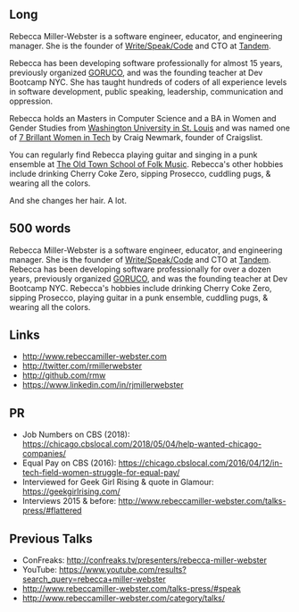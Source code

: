 
## Long

Rebecca Miller-Webster is a software engineer, educator, and engineering manager. She is the founder of [Write/Speak/Code](http://www.writespeakcode.com) and CTO at
[Tandem](https://www.madeintandem.com/).

Rebecca has been developing software professionally for almost 15 years, previously organized [GORUCO](http://goruco.com), and was the founding teacher at Dev Bootcamp NYC. She has taught hundreds of coders of all experience levels in software development, public speaking, leadership, communication and oppression.

Rebecca holds an Masters in Computer Science and a BA in Women and Gender Studies from [Washington University in St. Louis](http://wustl.edu/) and was named one of [7 Brillant Women in Tech](http://craigconnects.org/2014/06/7-brilliant-women-in-tech.html) by Craig Newmark, founder of Craigslist.

You can regularly find Rebecca playing guitar and singing in a punk ensemble at [The Old Town School of Folk Music](https://www.oldtownschool.org/). Rebecca's other hobbies include drinking Cherry Coke Zero, sipping Prosecco, cuddling pugs, &amp; wearing all the colors.


And she changes her hair. A lot.

## 500 words

Rebecca Miller-Webster is a software engineer, educator, and engineering manager. She is the founder of [Write/Speak/Code](http://www.writespeakcode.com) and CTO at
[Tandem](https://www.madeintandem.com/). Rebecca has been developing software professionally for over a dozen years, previously organized [GORUCO](http://goruco.com), and was the founding teacher at Dev Bootcamp NYC. Rebecca's hobbies include drinking Cherry Coke Zero, sipping Prosecco, playing guitar in a punk ensemble, cuddling pugs, & wearing all the colors.

## Links

* http://www.rebeccamiller-webster.com
* http://twitter.com/rmillerwebster
* http://github.com/rmw
* https://www.linkedin.com/in/rjmillerwebster

## PR

* Job Numbers on CBS (2018): https://chicago.cbslocal.com/2018/05/04/help-wanted-chicago-companies/
* Equal Pay on CBS (2016): https://chicago.cbslocal.com/2016/04/12/in-tech-field-women-struggle-for-equal-pay/
* Interviewed for Geek Girl Rising & quote in Glamour: https://geekgirlrising.com/
* Interviews 2015 & before: http://www.rebeccamiller-webster.com/talks-press/#flattered

## Previous Talks

* ConFreaks: http://confreaks.tv/presenters/rebecca-miller-webster
* YouTube: https://www.youtube.com/results?search_query=rebecca+miller-webster
* http://www.rebeccamiller-webster.com/talks-press/#speak
* http://www.rebeccamiller-webster.com/category/talks/
